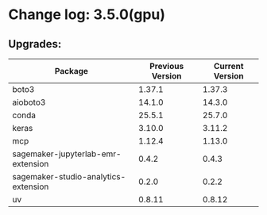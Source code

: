 # Change log: 3.5.0(gpu)

## Upgrades: 

Package | Previous Version | Current Version
---|---|---
boto3|1.37.1|1.37.3
aioboto3|14.1.0|14.3.0
conda|25.5.1|25.7.0
keras|3.10.0|3.11.2
mcp|1.12.4|1.13.0
sagemaker-jupyterlab-emr-extension|0.4.2|0.4.3
sagemaker-studio-analytics-extension|0.2.0|0.2.2
uv|0.8.11|0.8.12
